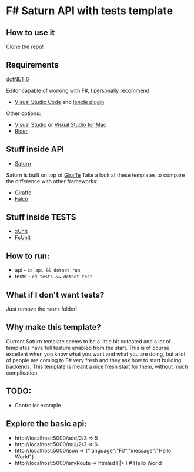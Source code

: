 # F# Saturn API with tests template

## How to use it

Clone the repo!

## Requirements

[dotNET 6](https://dotnet.microsoft.com/en-us/download/dotnet/6.0)

Editor capable of working with F#, I personally recommend:
* [Visual Studio Code](https://code.visualstudio.com/) and [Ionide plugin](https://ionide.io/)

Other options:
* [Visual Studio](https://visualstudio.microsoft.com/) or [Visual Studio for Mac](https://visualstudio.microsoft.com/vs/mac/)
* [Rider](https://www.jetbrains.com/rider/)

## Stuff inside API

* [Saturn](https://saturnframework.org/)

Saturn is built on top of [Giraffe](https://giraffe.wiki/)
Take a look at these templates to compare the difference with other frameworks:
* [Giraffe](https://github.com/jasiozet/giraffe-api-with-tests-template)
* [Falco](https://github.com/jasiozet/falco-api-with-tests-template)

## Stuff inside TESTS
* [xUnit](https://xunit.net/)
* [FsUnit](https://fsprojects.github.io/FsUnit/)

## How to run:
* api - ```cd api && dotnet run```
* tests - ```cd tests && dotnet test```

## What if I don't want tests?

Just remove the ```tests``` folder!

## Why make this template?

Current Saturn template seems to be a little bit outdated and a lot of templates have full feature enabled from the start.
This is of course excellent when you know what you want and what you are doing, but a lot of people are coming to F# very fresh and they ask how to start building backends.
This template is meant a nice fresh start for them, without much complication

## TODO:
* Controller example

## Explore the basic api:
* http://localhost:5000/add/2/3 => 5
* http://localhost:5000/mul/2/3 => 6
* http://localhost:5000/json => {"language":"F#","message":"Hello World"}
* http://localhost:5000/anyRoute => htmled I |> F# Hello World